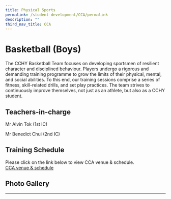 ```yaml
---
title: Physical Sports
permalink: /student-development/CCA/permalink
description: ""
third_nav_title: CCA
---
```

Basketball (Boys)
=================

The CCHY Basketball Team focuses on developing sportsmen of resilient character and disciplined behaviour. Players undergo a rigorous and demanding training programme to grow the limits of their physical, mental, and social abilities. To this end, our training sessions comprise a series of fitness, skill-related drills, and set play practices. The team strives to continuously improve themselves, not just as an athlete, but also as a CCHY student.

Teachers-in-charge
------------------

Mr Alvin Tok (1st IC)

Mr Benedict Chui (2nd IC)

Training Schedule
-----------------

Please click on the link below to view CCA venue & schedule.   
[CCA venue & schedule](https://chungchenghighyishun.moe.edu.sg/useful-links/parents/cca-venue-n-schedule)  

Photo Gallery
-------------


---------------------------------------------------------------------------------------------------------------------